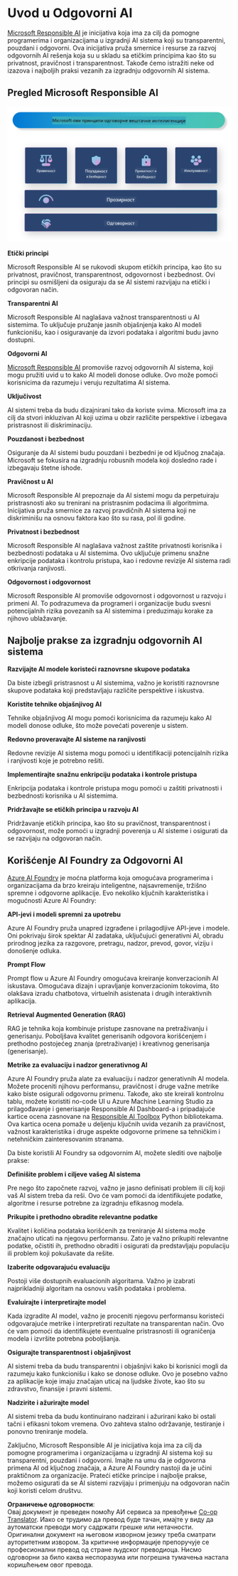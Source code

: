 <!--
CO_OP_TRANSLATOR_METADATA:
{
  "original_hash": "805b96b20152936d8f4c587d90d6e06e",
  "translation_date": "2025-05-09T15:48:55+00:00",
  "source_file": "md/01.Introduction/05/ResponsibleAI.md",
  "language_code": "sr"
}
-->
# **Uvod u Odgovorni AI**

[Microsoft Responsible AI](https://www.microsoft.com/ai/responsible-ai?WT.mc_id=aiml-138114-kinfeylo) je inicijativa koja ima za cilj da pomogne programerima i organizacijama u izgradnji AI sistema koji su transparentni, pouzdani i odgovorni. Ova inicijativa pruža smernice i resurse za razvoj odgovornih AI rešenja koja su u skladu sa etičkim principima kao što su privatnost, pravičnost i transparentnost. Takođe ćemo istražiti neke od izazova i najboljih praksi vezanih za izgradnju odgovornih AI sistema.

## Pregled Microsoft Responsible AI

![RAIPrinciples](../../../../../translated_images/RAIPrinciples.e40f2a169a854832e885ce2659f3a913cfb393fa59b595ed57cfae9119694eb7.sr.png)

**Etički principi**

Microsoft Responsible AI se rukovodi skupom etičkih principa, kao što su privatnost, pravičnost, transparentnost, odgovornost i bezbednost. Ovi principi su osmišljeni da osiguraju da se AI sistemi razvijaju na etički i odgovoran način.

**Transparentni AI**

Microsoft Responsible AI naglašava važnost transparentnosti u AI sistemima. To uključuje pružanje jasnih objašnjenja kako AI modeli funkcionišu, kao i osiguravanje da izvori podataka i algoritmi budu javno dostupni.

**Odgovorni AI**

[Microsoft Responsible AI](https://www.microsoft.com/ai/responsible-ai?WT.mc_id=aiml-138114-kinfeylo) promoviše razvoj odgovornih AI sistema, koji mogu pružiti uvid u to kako AI modeli donose odluke. Ovo može pomoći korisnicima da razumeju i veruju rezultatima AI sistema.

**Uključivost**

AI sistemi treba da budu dizajnirani tako da koriste svima. Microsoft ima za cilj da stvori inkluzivan AI koji uzima u obzir različite perspektive i izbegava pristrasnost ili diskriminaciju.

**Pouzdanost i bezbednost**

Osiguranje da AI sistemi budu pouzdani i bezbedni je od ključnog značaja. Microsoft se fokusira na izgradnju robusnih modela koji dosledno rade i izbegavaju štetne ishode.

**Pravičnost u AI**

Microsoft Responsible AI prepoznaje da AI sistemi mogu da perpetuiraju pristrasnosti ako su trenirani na pristrasnim podacima ili algoritmima. Inicijativa pruža smernice za razvoj pravdičnih AI sistema koji ne diskriminišu na osnovu faktora kao što su rasa, pol ili godine.

**Privatnost i bezbednost**

Microsoft Responsible AI naglašava važnost zaštite privatnosti korisnika i bezbednosti podataka u AI sistemima. Ovo uključuje primenu snažne enkripcije podataka i kontrolu pristupa, kao i redovne revizije AI sistema radi otkrivanja ranjivosti.

**Odgovornost i odgovornost**

Microsoft Responsible AI promoviše odgovornost i odgovornost u razvoju i primeni AI. To podrazumeva da programeri i organizacije budu svesni potencijalnih rizika povezanih sa AI sistemima i preduzimaju korake za njihovo ublažavanje.

## Najbolje prakse za izgradnju odgovornih AI sistema

**Razvijajte AI modele koristeći raznovrsne skupove podataka**

Da biste izbegli pristrasnost u AI sistemima, važno je koristiti raznovrsne skupove podataka koji predstavljaju različite perspektive i iskustva.

**Koristite tehnike objašnjivog AI**

Tehnike objašnjivog AI mogu pomoći korisnicima da razumeju kako AI modeli donose odluke, što može povećati poverenje u sistem.

**Redovno proveravajte AI sisteme na ranjivosti**

Redovne revizije AI sistema mogu pomoći u identifikaciji potencijalnih rizika i ranjivosti koje je potrebno rešiti.

**Implementirajte snažnu enkripciju podataka i kontrole pristupa**

Enkripcija podataka i kontrole pristupa mogu pomoći u zaštiti privatnosti i bezbednosti korisnika u AI sistemima.

**Pridržavajte se etičkih principa u razvoju AI**

Pridržavanje etičkih principa, kao što su pravičnost, transparentnost i odgovornost, može pomoći u izgradnji poverenja u AI sisteme i osigurati da se razvijaju na odgovoran način.

## Korišćenje AI Foundry za Odgovorni AI

[Azure AI Foundry](https://ai.azure.com?WT.mc_id=aiml-138114-kinfeylo) je moćna platforma koja omogućava programerima i organizacijama da brzo kreiraju inteligentne, najsavremenije, tržišno spremne i odgovorne aplikacije. Evo nekoliko ključnih karakteristika i mogućnosti Azure AI Foundry:

**API-jevi i modeli spremni za upotrebu**

Azure AI Foundry pruža unapred izgrađene i prilagodljive API-jeve i modele. Oni pokrivaju širok spektar AI zadataka, uključujući generativni AI, obradu prirodnog jezika za razgovore, pretragu, nadzor, prevod, govor, viziju i donošenje odluka.

**Prompt Flow**

Prompt flow u Azure AI Foundry omogućava kreiranje konverzacionih AI iskustava. Omogućava dizajn i upravljanje konverzacionim tokovima, što olakšava izradu chatbotova, virtuelnih asistenata i drugih interaktivnih aplikacija.

**Retrieval Augmented Generation (RAG)**

RAG je tehnika koja kombinuje pristupe zasnovane na pretraživanju i generisanju. Poboljšava kvalitet generisanih odgovora korišćenjem i prethodno postojećeg znanja (pretraživanje) i kreativnog generisanja (generisanje).

**Metrike za evaluaciju i nadzor generativnog AI**

Azure AI Foundry pruža alate za evaluaciju i nadzor generativnih AI modela. Možete proceniti njihovu performansu, pravičnost i druge važne metrike kako biste osigurali odgovornu primenu. Takođe, ako ste kreirali kontrolnu tablu, možete koristiti no-code UI u Azure Machine Learning Studio za prilagođavanje i generisanje Responsible AI Dashboard-a i pripadajuće kartice ocena zasnovane na [Responsible AI Toolbox](https://responsibleaitoolbox.ai/?WT.mc_id=aiml-138114-kinfeylo) Python bibliotekama. Ova kartica ocena pomaže u deljenju ključnih uvida vezanih za pravičnost, važnost karakteristika i druge aspekte odgovorne primene sa tehničkim i netehničkim zainteresovanim stranama.

Da biste koristili AI Foundry sa odgovornim AI, možete slediti ove najbolje prakse:

**Definišite problem i ciljeve vašeg AI sistema**

Pre nego što započnete razvoj, važno je jasno definisati problem ili cilj koji vaš AI sistem treba da reši. Ovo će vam pomoći da identifikujete podatke, algoritme i resurse potrebne za izgradnju efikasnog modela.

**Prikupite i prethodno obradite relevantne podatke**

Kvalitet i količina podataka korišćenih za treniranje AI sistema može značajno uticati na njegovu performansu. Zato je važno prikupiti relevantne podatke, očistiti ih, prethodno obraditi i osigurati da predstavljaju populaciju ili problem koji pokušavate da rešite.

**Izaberite odgovarajuću evaluaciju**

Postoji više dostupnih evaluacionih algoritama. Važno je izabrati najprikladniji algoritam na osnovu vaših podataka i problema.

**Evaluirajte i interpretirajte model**

Kada izgradite AI model, važno je proceniti njegovu performansu koristeći odgovarajuće metrike i interpretirati rezultate na transparentan način. Ovo će vam pomoći da identifikujete eventualne pristrasnosti ili ograničenja modela i izvršite potrebna poboljšanja.

**Osigurajte transparentnost i objašnjivost**

AI sistemi treba da budu transparentni i objašnjivi kako bi korisnici mogli da razumeju kako funkcionišu i kako se donose odluke. Ovo je posebno važno za aplikacije koje imaju značajan uticaj na ljudske živote, kao što su zdravstvo, finansije i pravni sistemi.

**Nadzirite i ažurirajte model**

AI sistemi treba da budu kontinuirano nadzirani i ažurirani kako bi ostali tačni i efikasni tokom vremena. Ovo zahteva stalno održavanje, testiranje i ponovno treniranje modela.

Zaključno, Microsoft Responsible AI je inicijativa koja ima za cilj da pomogne programerima i organizacijama u izgradnji AI sistema koji su transparentni, pouzdani i odgovorni. Imajte na umu da je odgovorna primena AI od ključnog značaja, a Azure AI Foundry nastoji da je učini praktičnom za organizacije. Prateći etičke principe i najbolje prakse, možemo osigurati da se AI sistemi razvijaju i primenjuju na odgovoran način koji koristi celom društvu.

**Ограничење одговорности**:  
Овај документ је преведен помоћу АИ сервиса за превођење [Co-op Translator](https://github.com/Azure/co-op-translator). Иако се трудимо да превод буде тачан, имајте у виду да аутоматски преводи могу садржати грешке или нетачности. Оригинални документ на његовом изворном језику треба сматрати ауторитетним извором. За критичне информације препоручује се професионални превод од стране људског преводиоца. Нисмо одговорни за било каква неспоразума или погрешна тумачења настала коришћењем овог превода.